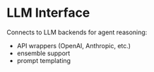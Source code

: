 # LLM Interface

Connects to LLM backends for agent reasoning:
- API wrappers (OpenAI, Anthropic, etc.)  
- ensemble support  
- prompt templating  

